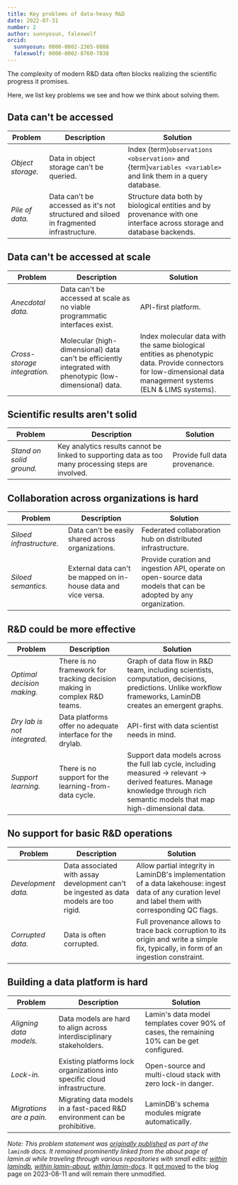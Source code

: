 ```yaml
---
title: Key problems of data-heavy R&D
date: 2022-07-31
number: 2
author: sunnyosun, falexwolf
orcid:
  sunnyosun: 0000-0002-2365-0888
  falexwolf: 0000-0002-8760-7838
---
```


The complexity of modern R&D data often blocks realizing the scientific progress it promises.

Here, we list key problems we see and how we think about solving them.

## Data can't be accessed

<!-- prettier-ignore -->
Problem | Description | Solution
--- | --- | ---
_Object storage._ | Data in object storage can't be queried. | Index {term}`observations <observation>` and {term}`variables <variable>` and link them in a query database.
_Pile of data._ | Data can't be accessed as it's not structured and siloed in fragmented infrastructure. | Structure data both by biological entities and by provenance with one interface across storage and database backends.

## Data can't be accessed at scale

<!-- prettier-ignore -->
Problem | Description | Solution
--- | --- | ---
_Anecdotal data._ | Data can't be accessed at scale as no viable programmatic interfaces exist. | API-first platform.
_Cross-storage integration._ | Molecular (high-dimensional) data can't be efficiently integrated with phenotypic (low-dimensional) data. | Index molecular data with the same biological entities as phenotypic data. Provide connectors for low-dimensional data management systems (ELN & LIMS systems).

## Scientific results aren't solid

<!-- prettier-ignore -->
Problem | Description | Solution
--- | --- | ---
_Stand on solid ground._ | Key analytics results cannot be linked to supporting data as too many processing steps are involved. | Provide full data provenance.

## Collaboration across organizations is hard

<!-- prettier-ignore -->
Problem | Description | Solution
--- | --- | ---
_Siloed infrastructure._ | Data can't be easily shared across organizations. | Federated collaboration hub on distributed infrastructure.
_Siloed semantics._ | External data can't be mapped on in-house data and vice versa. | Provide curation and ingestion API, operate on open-source data models that can be adopted by any organization.

## R&D could be more effective

<!-- prettier-ignore -->
Problem | Description | Solution
--- | --- | ---
_Optimal decision making._ | There is no framework for tracking decision making in complex R&D teams. | Graph of data flow in R&D team, including scientists, computation, decisions, predictions. Unlike workflow frameworks, LaminDB creates an emergent graphs.
_Dry lab is not integrated._ | Data platforms offer no adequate interface for the drylab. | API-first with data scientist needs in mind.
_Support learning._ | There is no support for the learning-from-data cycle. | Support data models across the full lab cycle, including measured → relevant → derived features. Manage knowledge through rich semantic models that map high-dimensional data.

## No support for basic R&D operations

<!-- prettier-ignore -->
Problem | Description | Solution
--- | --- | ---
_Development data._ | Data associated with assay development can't be ingested as data models are too rigid. | Allow partial integrity in LaminDB's implementation of a data lakehouse: ingest data of any curation level and label them with corresponding QC flags.
_Corrupted data._ | Data is often corrupted. | Full provenance allows to trace back corruption to its origin and write a simple fix, typically, in form of an ingestion constraint.

## Building a data platform is hard

<!-- prettier-ignore -->
Problem | Description | Solution
--- | --- | ---
_Aligning data models._ | Data models are hard to align across interdisciplinary stakeholders. | Lamin's data model templates cover 90% of cases, the remaining 10% can be get configured.
_Lock-in._ | Existing platforms lock organizations into specific cloud infrastructure. | Open-source and multi-cloud stack with zero lock-in danger.
_Migrations are a pain._ | Migrating data models in a fast-paced R&D environment can be prohibitive. | LaminDB's schema modules migrate automatically.

_Note: This problem statement was [originally published](https://github.com/laminlabs/lamindb/pull/112) as part of the `lamindb` docs. It remained prominently linked from the about page of lamin.ai while traveling through various repositories with small edits: [within lamindb](https://github.com/laminlabs/lamindb/commits/531202bcbd3e044fd15211cf0abaa3ac65e10a28/docs/notes/problems.md), [within lamin-about](https://github.com/laminlabs/lamin-about/commits/4b530db5e33082ebb612719a5ed57bca67646fd5/profile/problems.md), [within lamin-docs](https://github.com/laminlabs/lamin-docs/commits/main/docs/problems.md)_. It [got moved](https://github.com/laminlabs/lamin-blog/pull/14) to the blog page on 2023-08-11 and will remain there unmodified.
